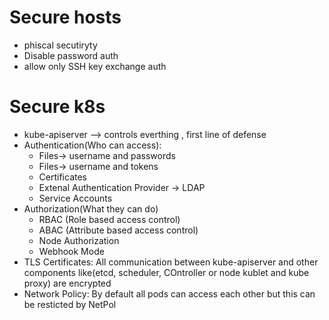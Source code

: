 # Secure hosts
- phiscal secutiryty
- Disable password auth 
- allow only SSH key exchange auth

# Secure k8s
- kube-apiserver --> controls everthing , first line of defense
- Authentication(Who can access):
  - Files-> username and passwords
  - Files-> username and tokens
  - Certificates
  - Extenal Authentication Provider -> LDAP
  - Service Accounts
- Authorization(What they can do)
  - RBAC (Role based access control)
  - ABAC (Attribute based access control)
  - Node Authorization
  - Webhook Mode
- TLS Certificates: All communication between kube-apiserver and other components like(etcd, scheduler, COntroller or node kublet and kube proxy) are encrypted
- Network Policy: By default all pods can access each other but this can be resticted by NetPol

